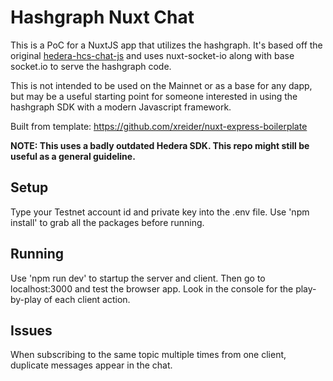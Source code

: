 # Hashgraph Nuxt Chat

This is a PoC for a NuxtJS app that utilizes the hashgraph. It's based off the original [hedera-hcs-chat-js](https://github.com/hashgraph/hedera-hcs-chat-js) and uses nuxt-socket-io along with base socket.io to serve the hashgraph code.

This is not intended to be used on the Mainnet or as a base for any dapp, but may be a useful starting point for someone interested in using the hashgraph SDK with a modern Javascript framework.

Built from template: https://github.com/xreider/nuxt-express-boilerplate

**NOTE: This uses a badly outdated Hedera SDK. This repo might still be useful as a general guideline.**

## Setup

Type your Testnet account id and private key into the .env file. Use 'npm install' to grab all the packages before running.

## Running

Use 'npm run dev' to startup the server and client. Then go to localhost:3000 and test the browser app. Look in the console for the play-by-play of each client action.

## Issues

When subscribing to the same topic multiple times from one client, duplicate messages appear in the chat.
